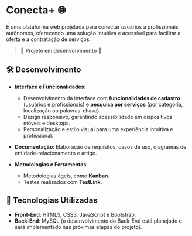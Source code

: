 # Conecta+ 🌐  

É uma plataforma web projetada para conectar usuários a profissionais autônomos, oferecendo uma solução intuitiva e acessível para facilitar a oferta e a contratação de serviços.  

> 🚧 **Projeto em desenvolvimento** 🚧  

## 🛠 Desenvolvimento  

- **Interface e Funcionalidades**:  
  - Desenvolvimento da interface com **funcionalidades de cadastro** (usuários e profissionais) e **pesquisa por serviços** (por categoria, localização ou palavras-chave).  
  - Design responsivo, garantindo acessibilidade em dispositivos móveis e desktops.  
  - Personalização e estilo visual para uma experiência intuitiva e profissional.  

- **Documentação**: Elaboração de requisitos, casos de uso, diagramas de entidade-relacionamento e artigo.  
- **Metodologias e Ferramentas**:  
  - Metodologias ágeis, como **Kanban**.  
  - Testes realizados com **TestLink**.  

## 🚀 Tecnologias Utilizadas  
- **Front-End**: HTML5, CSS3, JavaScript e Bootstrap.  
- **Back-End**: MySQL (o desenvolvimento do Back-End está planejado e será implementado nas próximas etapas do projeto).  
